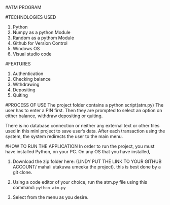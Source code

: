 #ATM PROGRAM

#TECHNOLOGIES USED
1. Python
2. Numpy as a python Module
3. Random as a pythom Module
4. Github for Version Control
5. Windows OS
6. Visual studio code

#FEATURES
1. Authentication
2. Checking balance
3. Withdrawing
4. Depositing
5. Quiting

#PROCESS OF USE
The project folder contains a python script(atm.py)
The user has to enter a PIN first. 
Then they are prompted to select an option on either balance, withdraw depositing or quiting. 

There is no database connection or neither any external text or other files used in this mini project to save user’s data. After each transaction using the system, the system redirects the user to the main menu. 

#HOW TO RUN THE APPLICATION
In order to run the project, you must have installed Python, on your PC. 
On any OS that you have installed, 

1. Download the zip folder here: (LINDY PUT THE LINK TO YOUR GITHUB ACCOUNT/ mahali utakuwa umeeka the project). this is best done by a git clone. 

2. Using a code editor of your choice, run the atm.py file using this command: `python atm.py`
3. Select from the menu as you desire. 


